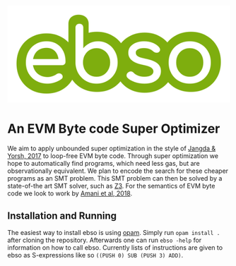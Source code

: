 ![ebso](doc/logo/logo.svg?sanitize=true)

# An EVM Byte code Super Optimizer

We aim to apply unbounded super optimization in the style of [Jangda & Yorsh,
 2017](http://www.eecs.qmul.ac.uk/~gretay/papers/onward2017.pdf) to
 loop-free EVM byte code. Through super optimization we hope to
 automatically find programs, which need less gas, but are
 observationally equivalent. We plan to encode the search for these
 cheaper programs as an SMT problem. This SMT problem can then be
 solved by a state-of-the art SMT solver, such as
 [Z3](https://github.com/Z3Prover/z3). For the semantics of EVM byte
 code we look to work by [Amani et al,
 2018](https://dl.acm.org/citation.cfm?doid=3176245.3167084).

## Installation and Running

The easiest way to install ebso is using [opam](https://opam.ocaml.org/).
Simply run `opam install .` after cloning the repository.
Afterwards one can run `ebso -help` for information on how to call ebso.
Currently lists of instructions are given to ebso as S-expressions like
so `((PUSH 0) SUB (PUSH 3) ADD)`.
